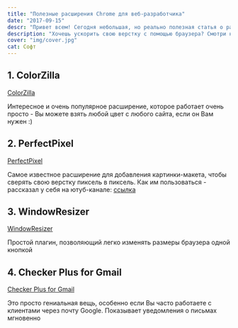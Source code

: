 ```yaml
---
title: "Полезные расширения Chrome для веб-разработчика"
date: "2017-09-15"
descr: "Привет всем! Cегодня небольшая, но реально полезная статья о расширениях Chrome для веб-разработчика :)"
description: "Хочешь ускорить свою верстку с помощью браузера? Смотри на крутые расширения для него"
cover: "img/cover.jpg"
cat: Софт
---
```


## 1. ColorZilla
<a href="https://chrome.google.com/webstore/detail/colorzilla/bhlhnicpbhignbdhedgjhgdocnmhomnp?hl=ru" target="_blank">ColorZilla</a>

Интересное и очень популярное расширение, которое работает очень просто - Вы можете взять любой цвет с любого сайта, если он Вам нужен :)

## 2. PerfectPixel
<a href="https://chrome.google.com/webstore/detail/perfectpixel-by-welldonec/dkaagdgjmgdmbnecmcefdhjekcoceebi?hl=ru" target="_blank">PerfectPixel</a>

Самое известное расширение для добавления картинки-макета, чтобы сверять свою верстку пиксель в пиксель. Как им пользоваться - рассказал у себя на ютуб-канале: <a href="https://youtu.be/3goWqJcV4u8" target="_blank">ссылка</a>

## 3. WindowResizer
<a href="https://chrome.google.com/webstore/detail/window-resizer/kkelicaakdanhinjdeammmilcgefonfh?hl=ru" target="_blank">WindowResizer</a>

Простой плагин, позволяющий легко изменять размеры браузера одной кнопкой

## 4. Checker Plus for Gmail
<a href="https://chrome.google.com/webstore/detail/checker-plus-for-gmail/oeopbcgkkoapgobdbedcemjljbihmemj?hl=ru" target="_blank">Checker Plus for Gmail</a>

Это просто гениальная вещь, особенно если Вы часто работаете с клиентами через почту Google. Показывает уведомления о письмах мгновенно

